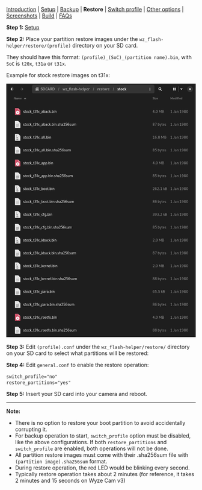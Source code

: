 [Introduction](README.md) | [Setup](README_setup.md) | [Backup](README_backup.md) | **Restore** | [Switch profile](README_switch_profile.md) | [Other options](README_other_options.md) | [Screenshots](README_screenshots.md) | [Build](README_build.md) | [FAQs](README_FAQs.md)




**Step 1:** [Setup](README_setup.md)

**Step 2:** Place your partition restore images under the `wz_flash-helper/restore/(profile)` directory on your SD card.

They should have this format: `(profile)_(SoC)_(partition name).bin`, with `SoC` is `t20x`, `t31a` or `t31x`.

Example for stock restore images on t31x:

![Alt text](https://raw.githubusercontent.com/archandanime/wz_flash-helper/main/images/restore_01.png)

**Step 3:** Edit `(profile).conf` under the `wz_flash-helper/restore/` directory on your SD card to select what partitions will be restored:

**Step 4:** Edit `general.conf` to enable the restore operation:
```
switch_profile="no"
restore_partitions="yes"
```
**Step 5:** Insert your SD card into your camera and reboot.


-----
**Note:**
- There is no option to restore your boot partition to avoid accidentally corrupting it.
- For backup operation to start, `switch_profile` option must be disabled, like the above configurations. If both `restore_partitions` and `switch_profile` are enabled, both operations will not be done.
- All partition restore images must come with their .sha256sum file with `(partition image).sha256sum` format.
- During restore operation, the red LED would be blinking every second.
- Typically restore operation takes about 2 minutes (for reference, it takes 2 minutes and 15 seconds on Wyze Cam v3)

